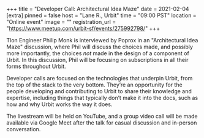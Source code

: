 +++
title = "Developer Call: Architectural Idea Maze"
date = 2021-02-04
[extra]
pinned = false
host = "Lane R., Urbit"
time = "09:00 PST"
location = "Online event"
image = ""
registration_url = "https://www.meetup.com/urbit-sf/events/275992798/"
+++

Tlon Engineer Philip Monk is interviewed by Poprox in an "Architectural Idea Maze" discussion, where Phil will discuss the choices made, and possibly more importantly, the choices *not* made in the design of a component of Urbit. In this discussion, Phil will be focusing on subscriptions in all their forms throughout Urbit.

Developer calls are focused on the technologies that underpin Urbit, from the top of the stack to the very bottom. They’re an opportunity for the people developing and contributing to Urbit to share their knowledge and expertise, including things that typically don’t make it into the docs, such as how and why Urbit works the way it does.

The livestream will be held on YouTube, and a group video call will be made available via Google Meet after the talk for casual discussion and in-person conversation. 
